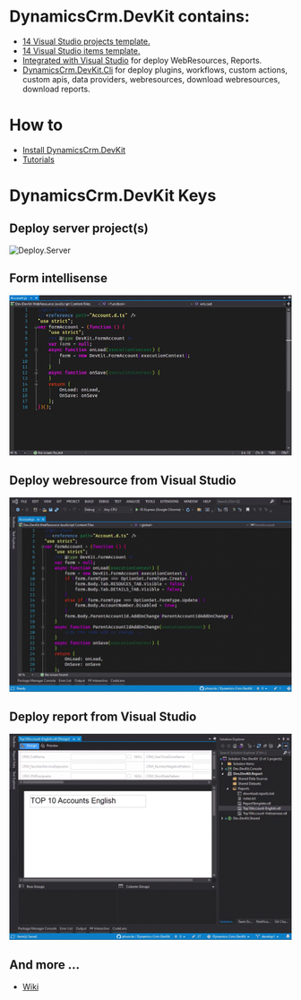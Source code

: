 # DynamicsCrm.DevKit contains:
* [14 Visual Studio projects template.](https://github.com/phuocle/Dynamics-Crm-DevKit/wiki/Projects-Template)
* [14 Visual Studio items template.](https://github.com/phuocle/Dynamics-Crm-DevKit/wiki/Items-Template)
* [Integrated with Visual Studio](https://github.com/phuocle/Dynamics-Crm-DevKit/wiki/Integrated-with-Visual-Studio) for deploy WebResources, Reports.
* [DynamicsCrm.DevKit.Cli](https://github.com/phuocle/Dynamics-Crm-DevKit/wiki/DynamicsCrm-DevKit-Cli) for deploy plugins, workflows, custom actions, custom apis, data providers, webresources, download webresources, download reports.

# How to
* [Install DynamicsCrm.DevKit](https://github.com/phuocle/Dynamics-Crm-DevKit/wiki/Install-DynamicsCrm-DevKit)
* [Tutorials](https://github.com/phuocle/Dynamics-Crm-DevKit/wiki/Tutorials)

# DynamicsCrm.DevKit Keys

## Deploy server project(s)
![Deploy.Server](/v2/images/deploy.server.gif)

## Form intellisense
![Form](/v2/images/form.gif)

## Deploy webresource from Visual Studio
![Form](/v2/images/webresouce.gif)

## Deploy report from Visual Studio
![Form](/v2/images/report.gif)

## And more ...
* [Wiki](https://github.com/phuocle/Dynamics-Crm-DevKit/wiki)
